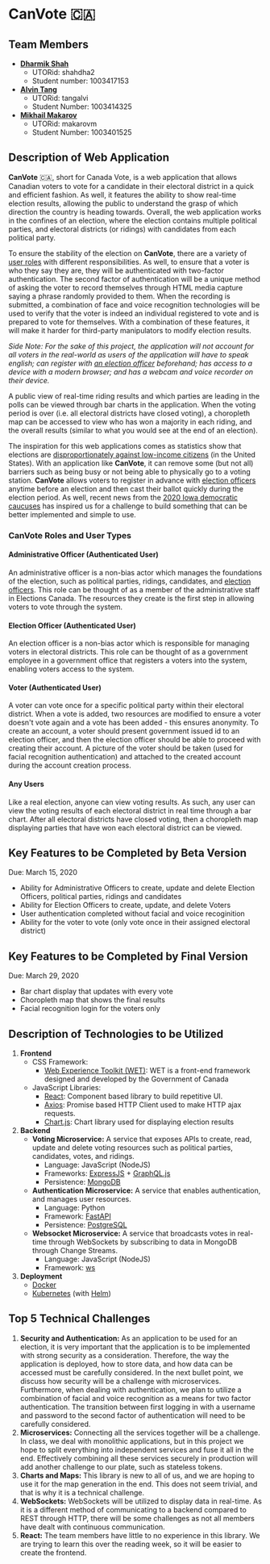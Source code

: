 # CanVote :canada:

## Team Members
- **[Dharmik Shah](https://github.com/dharm1k987)**
    - UTORid: shahdha2
    - Student number: 1003417153
- **[Alvin Tang](https://github.com/alvintangz)**
    - UTORid: tangalvi
    - Student Number: 1003414325
- **[Mikhail Makarov](https://github.com/AVoxyz)**
    - UTORid: makarovm
    - Student Number: 1003401525

## Description of Web Application
**CanVote** :canada:, short for Canada Vote, is a web application that allows Canadian voters to vote for a candidate in their electoral district in a quick and efficient fashion. As well, it features the ability to show real-time election results, allowing the public to understand the grasp of which direction the country is heading towards. Overall, the web application works in the confines of an election, where the election contains multiple political parties, and electoral districts (or ridings) with candidates from each political party.

To ensure the stability of the election on **CanVote**, there are a variety of [user roles](#CanVote-Roles-and-User-Types) with different responsibilities. As well, to ensure that a voter is who they say they are, they will be authenticated with two-factor authentication. The second factor of authentication will be a unique method of asking the voter to record themselves through HTML media capture saying a phrase randomly provided to them. When the recording is submitted, a combination of face and voice recognition technologies will be used to verify that the voter is indeed an individual registered to vote and is prepared to vote for themselves. With a combination of these features, it will make it harder for third-party manipulators to modify election results.

*Side Note: For the sake of this project, the application will not account for all voters in the real-world as users of the application will have to speak english; can register with [an election officer](#election-officer-authenticated-user) beforehand; has access to a device with a modern browser; and has a webcam and voice recorder on their device.*

A public view of real-time riding results and which parties are leading in the polls can be viewed through bar charts in the application. When the voting period is over (i.e. all electoral districts have closed voting), a choropleth map can be accessed to view who has won a majority in each riding, and the overall results (similar to what you would see at the end of an election).

The inspiration for this web applications comes as statistics show that elections are [disproportionately against low-income citizens](https://www.theatlantic.com/politics/archive/2014/01/why-are-the-poor-and-minorities-less-likely-to-vote/282896/) (in the United States). With an application like **CanVote**, it can remove some (but not all) barriers such as being busy or not being able to physically go to a voting station. **CanVote** allows voters to register in advance with [election officers](#election-officer-authenticated-user) anytime before an election and then cast their ballot quickly during the election period. As well, recent news from the [2020 Iowa democratic caucuses](https://www.cbc.ca/news/world/iowa-caucus-democrats-1.5450749) has inspired us for a challenge to build something that can be better implemented and simple to use.

### CanVote Roles and User Types

#### Administrative Officer (Authenticated User)
An administrative officer is a non-bias actor which manages the foundations of the election, such as political parties, ridings, candidates, and [election officers](#election-officer-authenticated-user). This role can be thought of as a member of the administrative staff in Elections Canada. The resources they create is the first step in allowing voters to vote through the system.

#### Election Officer (Authenticated User)
An election officer is a non-bias actor which is responsible for managing voters in electoral districts. This role can be thought of as a government employee in a government office that registers a voters into the system, enabling voters access to the system.

#### Voter (Authenticated User)
A voter can vote once for a specific political party within their electoral district. When a vote is added, two resources are modified to ensure a voter doesn't vote again and a vote has been added - this ensures anonymity. To create an account, a voter should present government issued id to an election officer, and then the election officer should be able to proceed with creating their account. A picture of the voter should be taken (used for facial recognition authentication) and attached to the created account during the account creation process.

#### Any Users
Like a real election, anyone can view voting results. As such, any user can view the voting results of each electoral district in real time through a bar chart. After all electoral districts have closed voting, then a choropleth map displaying parties that have won each electoral district can be viewed.

## Key Features to be Completed by Beta Version
Due: March 15, 2020

- Ability for Administrative Officers to create, update and delete Election Officers, political parties, ridings and candidates
- Ability for Election Officers to create, update, and delete Voters
- User authentication completed without facial and voice recoginition
- Ability for the voter to vote (only vote once in their assigned electoral district)

## Key Features to be Completed by Final Version
Due: March 29, 2020

- Bar chart display that updates with every vote
- Choropleth map that shows the final results
- Facial recognition login for the voters only

## Description of Technologies to be Utilized

1. **Frontend**
    - CSS Framework:
        - [Web Experience Toolkit (WET)](https://wet-boew.github.io/v4.0-ci/index-en.html): WET is a front-end framework designed and developed by the Government of Canada
    - JavaScript Libraries:
        - [React](https://reactjs.org/): Component based library to build repetitive UI.
        - [Axios](https://github.com/axios/axios): Promise based HTTP Client used to make HTTP ajax requests.
        - [Chart.js](https://www.chartjs.org/): Chart library used for displaying election results
2. **Backend**
    - **Voting Microservice:** A service that exposes APIs to create, read, update and delete voting resources such as political parties, candidates, votes, and ridings.
        - Language: JavaScript (NodeJS)
        - Frameworks: [ExpressJS](https://expressjs.com/) + [GraphQL.js](https://github.com/graphql/graphql-js)
        - Persistence: [MongoDB](https://www.mongodb.com/)
    - **Authentication Microservice:** A service that enables authentication, and manages user resources.
        - Language: Python
        - Framework: [FastAPI](https://github.com/tiangolo/fastapi)
        - Persistence: [PostgreSQL](https://www.postgresql.org/)
    - **Websocket Microservice:** A service that broadcasts votes in real-time through WebSockets by subscribing to data in MongoDB through Change Streams.
        - Language: JavaScript (NodeJS)
        - Framework: [ws](https://github.com/websockets/ws)
3. **Deployment**
    - [Docker](https://www.docker.com/)
    - [Kubernetes](https://kubernetes.io/) (with [Helm](https://helm.sh/))

## Top 5 Technical Challenges
1. **Security and Authentication:** As an application to be used for an election, it is very important that the application is to be implemented with strong security as a consideration. Therefore, the way the application is deployed, how to store data, and how data can be accessed must be carefully considered. In the next bullet point, we discuss how security will be a challenge with microservices. Furthermore, when dealing with authentication, we plan to utilize a combination of facial and voice recognition as a means for two factor authentication. The transition between first logging in with a username and password to the second factor of authentication will need to be carefully considered.
2. **Microservices:** Connecting all the services together will be a challenge. In class, we deal with monolithic applications, but in this project we hope to split everything into independent services and fuse it all in the end. Effectively combining all these services securely in production will add another challenge to our plate, such as stateless tokens.
3. **Charts and Maps:** This library is new to all of us, and we are hoping to use it for the map generation in the end. This does not seem trivial, and that is why it is a technical challenge.
4. **WebSockets:** WebSockets will be utilized to display data in real-time. As it is a different method of communicating to a backend compared to REST through HTTP, there will be some challenges as not all members have dealt with continuous communication.
5. **React:** The team members have little to no experience in this library. We are trying to learn this over the reading week, so it will be easier to create the frontend.
